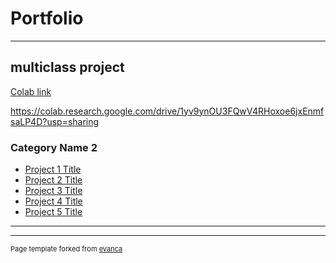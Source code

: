 # Portfolio
---
## multiclass project

  <a href="https://colab.research.google.com/drive/1yv9ynOU3FQwV4RHoxoe6jxEnmfsaLP4D?usp=sharing">Colab link</a> 

https://colab.research.google.com/drive/1yv9ynOU3FQwV4RHoxoe6jxEnmfsaLP4D?usp=sharing



### Category Name 2

- [Project 1 Title](http://example.com/)
- [Project 2 Title](http://example.com/)
- [Project 3 Title](http://example.com/)
- [Project 4 Title](http://example.com/)
- [Project 5 Title](http://example.com/)

---




---
<p style="font-size:11px">Page template forked from <a href="https://github.com/evanca/quick-portfolio">evanca</a></p>
<!-- Remove above link if you don't want to attibute -->
